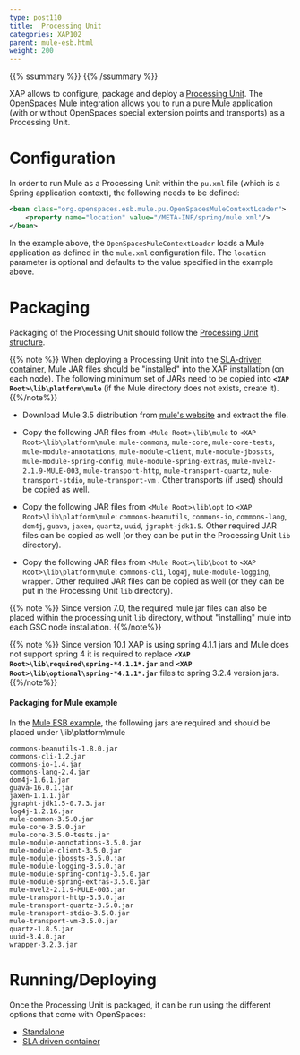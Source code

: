 ```yaml
---
type: post110
title:  Processing Unit
categories: XAP102
parent: mule-esb.html
weight: 200
---
```



{{% ssummary  %}} {{% /ssummary %}}



XAP allows to configure, package and deploy a [Processing Unit](./the-processing-unit-overview.html). The OpenSpaces Mule integration allows you to run a pure Mule application (with or without OpenSpaces special extension points and transports) as a Processing Unit.

# Configuration

In order to run Mule as a Processing Unit within the `pu.xml` file (which is a Spring application context), the following needs to be defined:


```xml
<bean class="org.openspaces.esb.mule.pu.OpenSpacesMuleContextLoader">
    <property name="location" value="/META-INF/spring/mule.xml"/>
</bean>
```

In the example above, the `OpenSpacesMuleContextLoader` loads a Mule application as defined in the `mule.xml` configuration file. The `location` parameter is optional and defaults to the value specified in the example above.

# Packaging

Packaging of the Processing Unit should follow the [Processing Unit structure](./the-processing-unit-structure-and-configuration.html).

{{% note %}}
When deploying a Processing Unit into the [SLA-driven container](./deploying-onto-the-service-grid.html), Mule JAR files should be "installed" into the XAP installation (on each node). The following minimum set of JARs need to be copied into **`<XAP Root>\lib\platform\mule`** (if the Mule directory does not exists, create it).
{{%/note%}}

- Download Mule 3.5 distribution from [mule's website](https://www.mulesoft.org/download-mule-esb-community-edition) and extract the file.
 
- Copy the following JAR files from `<Mule Root>\lib\mule` to `<XAP Root>\lib\platform\mule`:
`mule-commons`, `mule-core`, `mule-core-tests`, `mule-module-annotations`, `mule-module-client`, `mule-module-jbossts`, `mule-module-spring-config`, `mule-module-spring-extras`,  `mule-mvel2-2.1.9-MULE-003`, `mule-transport-http`, `mule-transport-quartz`, `mule-transport-stdio`, `mule-transport-vm` . Other transports (if used) should be copied as well.

- Copy the following JAR files from `<Mule Root>\lib\opt` to `<XAP Root>\lib\platform\mule`:
`commons-beanutils`, `commons-io`, `commons-lang`, `dom4j`, `guava`, `jaxen`, `quartz`, `uuid`, `jgrapht-jdk1.5`. Other required JAR files can be copied as well (or they can be put in the Processing Unit `lib` directory).

- Copy the following JAR files from `<Mule Root>\lib\boot` to `<XAP Root>\lib\platform\mule`:
`commons-cli`, `log4j`, `mule-module-logging`, `wrapper`. Other required JAR files can be copied as well (or they can be put in the Processing Unit `lib` directory).

{{% note %}}
Since version 7.0, the required mule jar files can also be placed within the processing unit `lib` directory, without "installing" mule into each GSC node installation.
{{%/note%}}

{{% note %}}
Since version 10.1 XAP is using spring 4.1.1 jars and Mule does not support spring 4 it is required to replace **`<XAP Root>\lib\required\spring-*4.1.1*.jar`** and **`<XAP Root>\lib\optional\spring-*4.1.1*.jar`** files to spring 3.2.4 version jars.
{{%/note%}}

#### Packaging for Mule example

In the [Mule ESB example](/sbp/mule-esb-example.html), the following jars are required and should be placed under <XAP Root>\lib\platform\mule


```console
commons-beanutils-1.8.0.jar
commons-cli-1.2.jar
commons-io-1.4.jar
commons-lang-2.4.jar
dom4j-1.6.1.jar
guava-16.0.1.jar
jaxen-1.1.1.jar
jgrapht-jdk1.5-0.7.3.jar
log4j-1.2.16.jar
mule-common-3.5.0.jar
mule-core-3.5.0.jar
mule-core-3.5.0-tests.jar
mule-module-annotations-3.5.0.jar
mule-module-client-3.5.0.jar
mule-module-jbossts-3.5.0.jar
mule-module-logging-3.5.0.jar
mule-module-spring-config-3.5.0.jar
mule-module-spring-extras-3.5.0.jar
mule-mvel2-2.1.9-MULE-003.jar
mule-transport-http-3.5.0.jar
mule-transport-quartz-3.5.0.jar
mule-transport-stdio-3.5.0.jar
mule-transport-vm-3.5.0.jar
quartz-1.8.5.jar
uuid-3.4.0.jar
wrapper-3.2.3.jar
```

# Running/Deploying

Once the Processing Unit is packaged, it can be run using the different options that come with OpenSpaces:

- [Standalone](./running-in-standalone-mode.html)
- [SLA driven container](./deploying-onto-the-service-grid.html)
